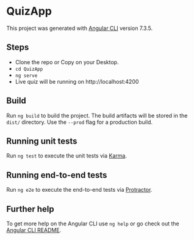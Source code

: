 # QuizApp

This project was generated with [Angular CLI](https://github.com/angular/angular-cli) version 7.3.5.

## Steps
- Clone the repo or Copy on your Desktop.
- `cd QuizApp`
- `ng serve`
- Live quiz will be running on http://localhost:4200

## Build

Run `ng build` to build the project. The build artifacts will be stored in the `dist/` directory. Use the `--prod` flag for a production build.

## Running unit tests

Run `ng test` to execute the unit tests via [Karma](https://karma-runner.github.io).

## Running end-to-end tests

Run `ng e2e` to execute the end-to-end tests via [Protractor](http://www.protractortest.org/).

## Further help

To get more help on the Angular CLI use `ng help` or go check out the [Angular CLI README](https://github.com/angular/angular-cli/blob/master/README.md).
